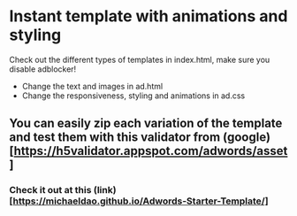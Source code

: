 # Instant template with animations and styling
Check out the different types of templates in index.html, make sure you disable adblocker!
- Change the text and images in ad.html
- Change the responsiveness, styling and animations in ad.css

## You can easily zip each variation of the template and test them with this validator from (google)[https://h5validator.appspot.com/adwords/asset]

### Check it out at this (link)[https://michaeldao.github.io/Adwords-Starter-Template/]
